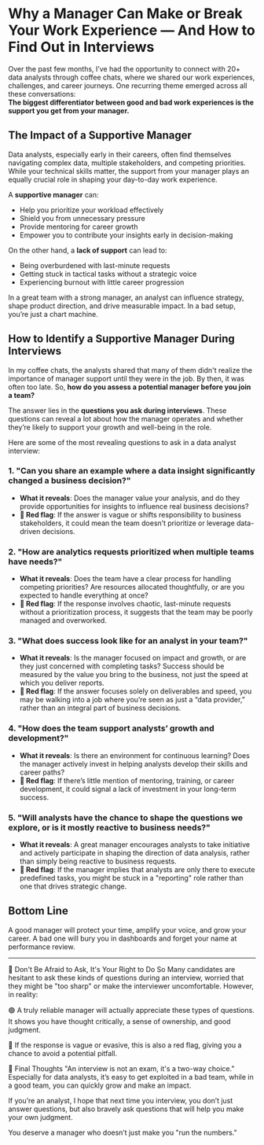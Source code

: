# Why a  Manager Can Make or Break Your Work Experience — And How to Find Out in Interviews

Over the past few months, I’ve had the opportunity to connect with 20+ data analysts through coffee chats, where we shared our work experiences, challenges, and career journeys. One recurring theme emerged across all these conversations:  
**The biggest differentiator between good and bad work experiences is the support you get from your manager.**

## The Impact of a Supportive Manager

Data analysts, especially early in their careers, often find themselves navigating complex data, multiple stakeholders, and competing priorities. While your technical skills matter, the support from your manager plays an equally crucial role in shaping your day-to-day work experience.

A **supportive manager** can:

- Help you prioritize your workload effectively  
- Shield you from unnecessary pressure  
- Provide mentoring for career growth  
- Empower you to contribute your insights early in decision-making

On the other hand, a **lack of support** can lead to:

- Being overburdened with last-minute requests  
- Getting stuck in tactical tasks without a strategic voice  
- Experiencing burnout with little career progression

In a great team with a strong manager, an analyst can influence strategy, shape product direction, and drive measurable impact.
In a bad setup, you’re just a chart machine.

## How to Identify a Supportive Manager During Interviews

In my coffee chats, the analysts shared that many of them didn't realize the importance of manager support until they were in the job. By then, it was often too late. So, **how do you assess a potential manager before you join a team?**

The answer lies in the **questions you ask during interviews**. These questions can reveal a lot about how the manager operates and whether they’re likely to support your growth and well-being in the role.

Here are some of the most revealing questions to ask in a data analyst interview:

### 1. **"Can you share an example where a data insight significantly changed a business decision?"**
   - **What it reveals**: Does the manager value your analysis, and do they provide opportunities for insights to influence real business decisions?
   - **🚩 Red flag**: If the answer is vague or shifts responsibility to business stakeholders, it could mean the team doesn’t prioritize or leverage data-driven decisions.

### 2. **"How are analytics requests prioritized when multiple teams have needs?"**
   - **What it reveals**: Does the team have a clear process for handling competing priorities? Are resources allocated thoughtfully, or are you expected to handle everything at once?
   - **🚩 Red flag**: If the response involves chaotic, last-minute requests without a prioritization process, it suggests that the team may be poorly managed and overworked.

### 3. **"What does success look like for an analyst in your team?"**
   - **What it reveals**: Is the manager focused on impact and growth, or are they just concerned with completing tasks? Success should be measured by the value you bring to the business, not just the speed at which you deliver reports.
   - **🚩 Red flag**: If the answer focuses solely on deliverables and speed, you may be walking into a job where you’re seen as just a “data provider,” rather than an integral part of business decisions.

### 4. **"How does the team support analysts’ growth and development?"**
   - **What it reveals**: Is there an environment for continuous learning? Does the manager actively invest in helping analysts develop their skills and career paths?
   - **🚩 Red flag**: If there’s little mention of mentoring, training, or career development, it could signal a lack of investment in your long-term success.

### 5. **"Will analysts have the chance to shape the questions we explore, or is it mostly reactive to business needs?"**
   - **What it reveals**: A great manager encourages analysts to take initiative and actively participate in shaping the direction of data analysis, rather than simply being reactive to business requests.
   - **🚩 Red flag**: If the manager implies that analysts are only there to execute predefined tasks, you might be stuck in a "reporting" role rather than one that drives strategic change.


## Bottom Line
A good manager will protect your time, amplify your voice, and grow your career.
A bad one will bury you in dashboards and forget your name at performance review.

----

🚦 Don't Be Afraid to Ask, It's Your Right to Do So
Many candidates are hesitant to ask these kinds of questions during an interview, worried that they might be "too sharp" or make the interviewer uncomfortable. However, in reality:

🟢 A truly reliable manager will actually appreciate these types of questions. It shows you have thought critically, a sense of ownership, and good judgment.

🔴 If the response is vague or evasive, this is also a red flag, giving you a chance to avoid a potential pitfall.

💬 Final Thoughts
"An interview is not an exam, it's a two-way choice."
Especially for data analysts, it’s easy to get exploited in a bad team, while in a good team, you can quickly grow and make an impact.

If you’re an analyst, I hope that next time you interview, you don’t just answer questions, but also bravely ask questions that will help you make your own judgment.

You deserve a manager who doesn’t just make you "run the numbers."

